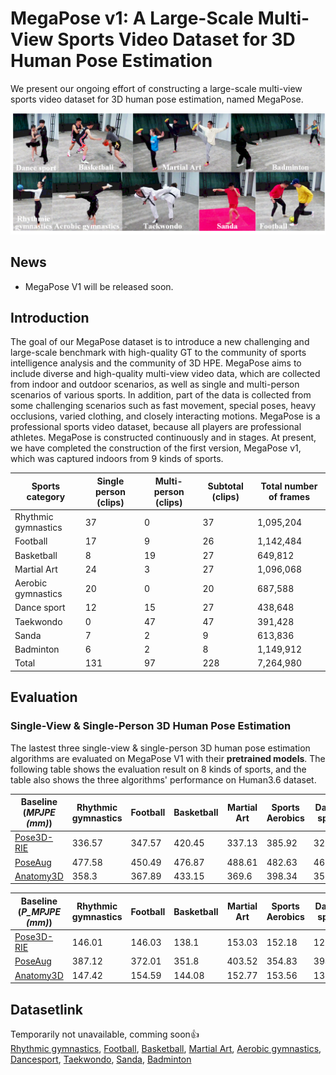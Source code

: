 # MegaPose v1: A Large-Scale Multi-View Sports Video Dataset for 3D Human Pose Estimation
We present our ongoing effort of constructing a large-scale multi-view sports video dataset for 3D human pose estimation, named MegaPose.

![](images/profile.png)

## News
* MegaPose V1 will be released soon.

## Introduction
The goal of our MegaPose dataset is to introduce a new challenging and large-scale benchmark with high-quality GT to the community of sports intelligence analysis and the community of 3D HPE. MegaPose aims to include diverse and high-quality multi-view video data, which are collected from indoor and outdoor scenarios, as well as single and multi-person scenarios of various sports. In addition, part of the data is collected from some challenging scenarios such as fast movement, special poses, heavy occlusions, varied clothing, and closely interacting motions. MegaPose is a professional sports video dataset, because all players are professional athletes. MegaPose is constructed continuously and in stages. At present, we have completed the construction of the first version, MegaPose v1, which was captured indoors from 9 kinds of sports.


|Sports category	|Single person (clips)	|Multi-person	(clips)|Subtotal	(clips)|Total number of frames|
|---|---|---|---|---|
|Rhythmic gymnastics	|37	|0	|37	|1,095,204|
|Football  |17	|9	|26	|1,142,484|
|Basketball	|8	|19	|27	|649,812|
|Martial Art	|24	|3	|27	|1,096,068|
|Aerobic gymnastics	|20	|0	|20	|687,588|
|Dance sport	|12	|15	|27	|438,648|
|Taekwondo	|0	|47	|47	|391,428|
|Sanda	|7	|2	|9	|613,836|
|Badminton	|6	|2	|8	|1,149,912|
|Total	|131	|97	|228	|7,264,980|

## Evaluation

### Single-View & Single-Person 3D Human Pose Estimation 
The lastest three single-view & single-person 3D human pose estimation algorithms are evaluated on MegaPose V1 with their **pretrained models**. The following table shows the evaluation result on 8 kinds of sports, and the table also shows the three algorithms' performance on Human3.6 dataset.

|Baseline (*MPJPE (mm)*)|Rhythmic gymnastics|Football|Basketball|Martial Art|Sports Aerobics|Dance sport|Sanda|Badminton|Average|Human3.6|
|---|---|---|---|---|---|---|---|---|---|---|
|[Pose3D-RIE](https://github.com/paTRICK-swk/Pose3D-RIE)|336.57|347.57|420.45|337.13|385.92|320.32|343.69|328.97|352.58|30.1|
|[PoseAug](https://github.com/jfzhang95/PoseAug)|477.58|450.49|476.87|488.61|482.63|465.42|465.73|462.97|471.29|50.2|
|[Anatomy3D](https://github.com/sunnychencool/Anatomy3D)|358.3|367.89|433.15|369.6|398.34|350.36|359.04|361.03|374.71|44.1|

|Baseline (*P_MPJPE (mm)*)|Rhythmic gymnastics|Football|Basketball|Martial Art|Sports Aerobics|Dance sport|Sanda|Badminton|Average|
|---|---|---|---|---|---|---|---|---|---|
|[Pose3D-RIE](https://github.com/paTRICK-swk/Pose3D-RIE)|146.01|146.03|138.1|153.03|152.18|128.79|125.11|113.45|137.84|
|[PoseAug](https://github.com/jfzhang95/PoseAug)|387.12|372.01|351.8|403.52|354.83|394.25|378.04|378.65|377.53|
|[Anatomy3D](https://github.com/sunnychencool/Anatomy3D)|147.42|154.59|144.08|152.77|153.56|135.95|129.86|126.38|143.08|


## Datasetlink
Temporarily not unavailable, comming soon:+1: <br/>
[Rhythmic gymnastics](datasets/RhythmicGymnastics), [Football](datasets/Football), [Basketball](datasets/Basketball), [Martial Art](datasets/MartialArt), [Aerobic gymnastics](datasets/AerobicGymnastics), [Dancesport](datasets/Dancesport), [Taekwondo](datasets/Taekwondo), [Sanda](datasets/Sanda), [Badminton](datasets/Badminton)
